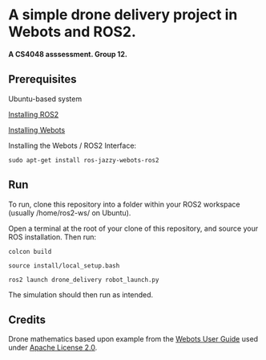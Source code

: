 # A simple drone delivery project in Webots and ROS2. 

**A CS4048 asssessment. Group 12.**

## Prerequisites

Ubuntu-based system

[Installing ROS2](https://docs.ros.org/en/jazzy/Installation/Ubuntu-Install-Debs.html)

[Installing Webots](https://cyberbotics.com/doc/guide/installation-procedure)

Installing the Webots / ROS2 Interface:
```
sudo apt-get install ros-jazzy-webots-ros2
```
## Run

To run, clone this repository into a folder within your ROS2 workspace (usually /home/ros2-ws/ on Ubuntu).

Open a terminal at the root of your clone of this repository, and source your ROS installation. Then run:

```
colcon build
```
```
source install/local_setup.bash
```
```
ros2 launch drone_delivery robot_launch.py
```

The simulation should then run as intended.

## Credits

Drone mathematics based upon example from the [Webots User Guide](https://cyberbotics.com/doc/guide/mavic-2-pro?version=R2022b) used under [Apache License 2.0](https://www.apache.org/licenses/LICENSE-2.0).
